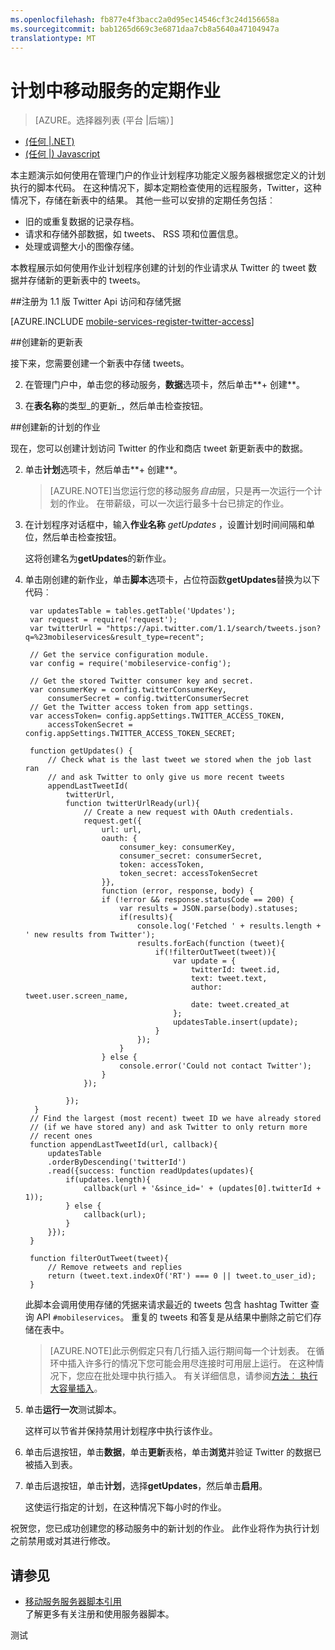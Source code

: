 ```yaml
---
ms.openlocfilehash: fb877e4f3bacc2a0d95ec14546cf3c24d156658a
ms.sourcegitcommit: bab1265d669c3e6871daa7cb8a5640a47104947a
translationtype: MT
---
```

<properties
    pageTitle="安排后端任务计划程序 |Microsoft Azure"
    description="使用 Azure 移动服务计划程序来计划您的移动应用程序的作业。"
    services="mobile-services"
    documentationCenter=""
    authors="ggailey777"
    manager="dwrede"
    editor=""/>

<tags
    ms.service="mobile-services"
    ms.workload="mobile"
    ms.tgt_pltfrm="mobile-multiple"
    ms.devlang="multiple"
    ms.topic="article"
    ms.date="06/16/2015"
    ms.author="glenga"/>

# 计划中移动服务的定期作业

> [AZURE。选择器列表 (平台 |后端）]
- [(任何 |.NET)](mobile-services-dotnet-backend-schedule-recurring-tasks.md)
- [(任何 |) Javascript](mobile-services-schedule-recurring-tasks.md)

本主题演示如何使用在管理门户的作业计划程序功能定义服务器根据您定义的计划执行的脚本代码。 在这种情况下，脚本定期检查使用的远程服务，Twitter，这种情况下，存储在新表中的结果。 其他一些可以安排的定期任务包括︰

+ 旧的或重复数据的记录存档。
+ 请求和存储外部数据，如 tweets、 RSS 项和位置信息。
+ 处理或调整大小的图像存储。

本教程展示如何使用作业计划程序创建的计划的作业请求从 Twitter 的 tweet 数据并存储新的更新表中的 tweets。

##<a name="get-oauth-credentials"></a>注册为 1.1 版 Twitter Api 访问和存储凭据

[AZURE.INCLUDE [mobile-services-register-twitter-access](../../includes/mobile-services-register-twitter-access.md)]

##<a name="create-table"></a>创建新的更新表

接下来，您需要创建一个新表中存储 tweets。

2. 在管理门户中，单击您的移动服务，**数据**选项卡，然后单击**+ 创建**。

3. 在**表名称**的类型_的更新_，然后单击检查按钮。

##<a name="add-job"></a>创建新的计划的作业  

现在，您可以创建计划访问 Twitter 的作业和商店 tweet 新更新表中的数据。

2. 单击**计划**选项卡，然后单击**+ 创建**。

    >[AZURE.NOTE]当您运行您的移动服务<em>自由</em>层，只是再一次运行一个计划的作业。 在带薪级，可以一次运行最多十台已排定的作业。

3. 在计划程序对话框中，输入**作业名称** _getUpdates_ ，设置计划时间间隔和单位，然后单击检查按钮。

    这将创建名为**getUpdates**的新作业。

4. 单击刚创建的新作业，单击**脚本**选项卡，占位符函数**getUpdates**替换为以下代码︰

        var updatesTable = tables.getTable('Updates');
        var request = require('request');
        var twitterUrl = "https://api.twitter.com/1.1/search/tweets.json?q=%23mobileservices&result_type=recent";

        // Get the service configuration module.
        var config = require('mobileservice-config');

        // Get the stored Twitter consumer key and secret.
        var consumerKey = config.twitterConsumerKey,
            consumerSecret = config.twitterConsumerSecret
        // Get the Twitter access token from app settings.
        var accessToken= config.appSettings.TWITTER_ACCESS_TOKEN,
            accessTokenSecret = config.appSettings.TWITTER_ACCESS_TOKEN_SECRET;

        function getUpdates() {
            // Check what is the last tweet we stored when the job last ran
            // and ask Twitter to only give us more recent tweets
            appendLastTweetId(
                twitterUrl,
                function twitterUrlReady(url){
                    // Create a new request with OAuth credentials.
                    request.get({
                        url: url,
                        oauth: {
                            consumer_key: consumerKey,
                            consumer_secret: consumerSecret,
                            token: accessToken,
                            token_secret: accessTokenSecret
                        }},
                        function (error, response, body) {
                        if (!error && response.statusCode == 200) {
                            var results = JSON.parse(body).statuses;
                            if(results){
                                console.log('Fetched ' + results.length + ' new results from Twitter');
                                results.forEach(function (tweet){
                                    if(!filterOutTweet(tweet)){
                                        var update = {
                                            twitterId: tweet.id,
                                            text: tweet.text,
                                            author: tweet.user.screen_name,
                                            date: tweet.created_at
                                        };
                                        updatesTable.insert(update);
                                    }
                                });
                            }
                        } else {
                            console.error('Could not contact Twitter');
                        }
                    });

                });
         }
        // Find the largest (most recent) tweet ID we have already stored
        // (if we have stored any) and ask Twitter to only return more
        // recent ones
        function appendLastTweetId(url, callback){
            updatesTable
            .orderByDescending('twitterId')
            .read({success: function readUpdates(updates){
                if(updates.length){
                    callback(url + '&since_id=' + (updates[0].twitterId + 1));
                } else {
                    callback(url);
                }
            }});
        }

        function filterOutTweet(tweet){
            // Remove retweets and replies
            return (tweet.text.indexOf('RT') === 0 || tweet.to_user_id);
        }


    此脚本会调用使用存储的凭据来请求最近的 tweets 包含 hashtag Twitter 查询 API `#mobileservices`。 重复的 tweets 和答复是从结果中删除之前它们存储在表中。

    >[AZURE.NOTE]此示例假定只有几行插入运行期间每一个计划表。 在循环中插入许多行的情况下您可能会用尽连接时可用层上运行。 在这种情况下，您应在批处理中执行插入。 有关详细信息，请参阅[方法︰ 执行大容量插入](mobile-services-how-to-use-server-scripts.md#bulk-inserts)。

6. 单击**运行一次**测试脚本。

    这样可以节省并保持禁用计划程序中执行该作业。

7. 单击后退按钮，单击**数据**，单击**更新**表格，单击**浏览**并验证 Twitter 的数据已被插入到表。

8. 单击后退按钮，单击**计划**，选择**getUpdates**，然后单击**启用**。

    这使运行指定的计划，在这种情况下每小时的作业。

祝贺您，您已成功创建您的移动服务中的新计划的作业。 此作业将作为执行计划之前禁用或对其进行修改。

## <a name="nextsteps"> </a>请参见

* [移动服务服务器脚本引用]
  <br/>了解更多有关注册和使用服务器脚本。

<!-- Anchors. -->
[注册 Twitter 访问和存储凭据]: #get-oauth-credentials
[创建新的更新表]: #create-table
[创建新的计划的作业]: #add-job
[下一步行动]: #next-steps

<!-- Images. -->

<!-- URLs. -->
[移动服务服务器脚本引用]: http://go.microsoft.com/fwlink/?LinkId=262293
[WindowsAzure.com]: http://www.windowsazure.com/
[Azure 的管理门户]: https://manage.windowsazure.com/
[移动服务中注册 Twitter 登录应用程序]: /develop/mobile/how-to-guides/register-for-twitter-authentication
[Twitter 的开发人员]: http://go.microsoft.com/fwlink/p/?LinkId=268300
[应用程序设置]: http://msdn.microsoft.com/library/windowsazure/b6bb7d2d-35ae-47eb-a03f-6ee393e170f7

测试
